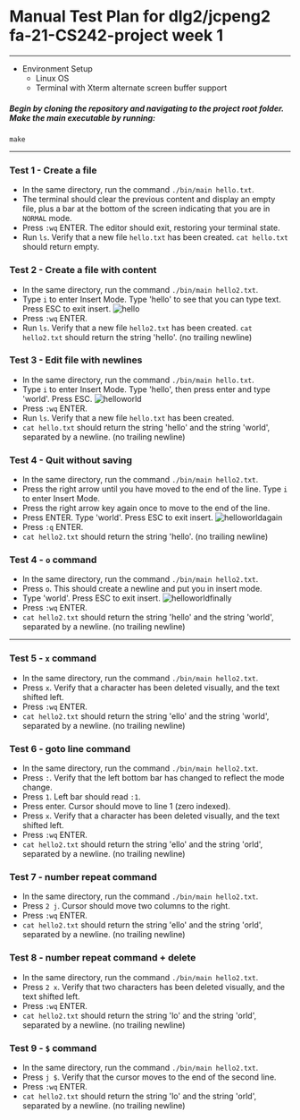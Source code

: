 # Manual Test Plan for dlg2/jcpeng2 fa-21-CS242-project week 1

------

- Environment Setup
  - Linux OS
  - Terminal with Xterm alternate screen buffer support


##### Begin by cloning the repository and navigating to the project root folder. Make the main executable by running:
`make`

------
### Test 1 - Create a file
- In the same directory, run the command `./bin/main hello.txt`. 
- The terminal should clear the previous content and display an empty file,
    plus a bar at the bottom of the screen indicating that you are in `NORMAL` mode.
- Press `:wq` ENTER. The editor should exit, restoring your terminal state.
- Run `ls`. Verify that a new file `hello.txt` has been created. `cat hello.txt` should return empty.

### Test 2 - Create a file with content
- In the same directory, run the command `./bin/main hello2.txt`. 
- Type `i` to enter Insert Mode. Type 'hello' to see that you can type text. Press ESC to exit insert.
![hello](mtp_images/hello.png)
- Press `:wq` ENTER.
- Run `ls`. Verify that a new file `hello2.txt` has been created. `cat hello2.txt` should return the string 'hello'. (no trailing newline)

### Test 3 - Edit file with newlines
- In the same directory, run the command `./bin/main hello.txt`. 
- Type `i` to enter Insert Mode. Type 'hello', then press enter and type 'world'. Press ESC.
![helloworld](mtp_images/helloworld.png)
- Press `:wq` ENTER.
- Run `ls`. Verify that a new file `hello.txt` has been created.
- `cat hello.txt` should return the string 'hello' and the string 'world', separated by a newline. (no trailing newline)

### Test 4 - Quit without saving
- In the same directory, run the command `./bin/main hello2.txt`. 
- Press the right arrow until you have moved to the end of the line. Type `i` to enter Insert Mode.
- Press the right arrow key again once to move to the end of the line.
- Press ENTER. Type 'world'. Press ESC to exit insert.
![helloworldagain](mtp_images/helloworld.png)
- Press `:q` ENTER.
- `cat hello2.txt` should return the string 'hello'. (no trailing newline)

### Test 4 - `o` command
- In the same directory, run the command `./bin/main hello2.txt`. 
- Press `o`. This should create a newline and put you in insert mode.
- Type 'world'. Press ESC to exit insert.
![helloworldfinally](mtp_images/helloworld.png)
- Press `:wq` ENTER.
- `cat hello2.txt` should return the string 'hello' and the string 'world', separated by a newline. (no trailing newline)

------

### Test 5 - `x` command
- In the same directory, run the command `./bin/main hello2.txt`. 
- Press `x`. Verify that a character has been deleted visually, and the text shifted left.
- Press `:wq` ENTER.
- `cat hello2.txt` should return the string 'ello' and the string 'world', separated by a newline. (no trailing newline)

### Test 6 - goto line command
- In the same directory, run the command `./bin/main hello2.txt`. 
- Press `:`. Verify that the left bottom bar has changed to reflect the mode change.
- Press `1`. Left bar should read `:1`.
- Press enter. Cursor should move to line 1 (zero indexed).
- Press `x`. Verify that a character has been deleted visually, and the text shifted left.
- Press `:wq` ENTER.
- `cat hello2.txt` should return the string 'ello' and the string 'orld', separated by a newline. (no trailing newline)

### Test 7 - number repeat command
- In the same directory, run the command `./bin/main hello2.txt`. 
- Press `2 j`. Cursor should move two columns to the right.
- Press `:wq` ENTER.
- `cat hello2.txt` should return the string 'ello' and the string 'orld', separated by a newline. (no trailing newline)

### Test 8 - number repeat command + delete
- In the same directory, run the command `./bin/main hello2.txt`. 
- Press `2 x`. Verify that two characters has been deleted visually, and the text shifted left.
- Press `:wq` ENTER.
- `cat hello2.txt` should return the string 'lo' and the string 'orld', separated by a newline. (no trailing newline)

### Test 9 - `$` command
- In the same directory, run the command `./bin/main hello2.txt`. 
- Press `j $`. Verify that the cursor moves to the end of the second line.
- Press `:wq` ENTER.
- `cat hello2.txt` should return the string 'lo' and the string 'orld', separated by a newline. (no trailing newline)
